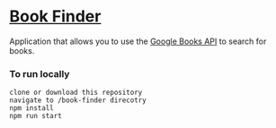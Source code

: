 # [Book Finder](https://g1st.github.io/book-finder/)

Application that allows you to use the [Google Books API](https://developers.google.com/books/docs/overview) to search for books.

### To run locally

```
clone or download this repository
navigate to /book-finder direcotry
npm install
npm run start
```
